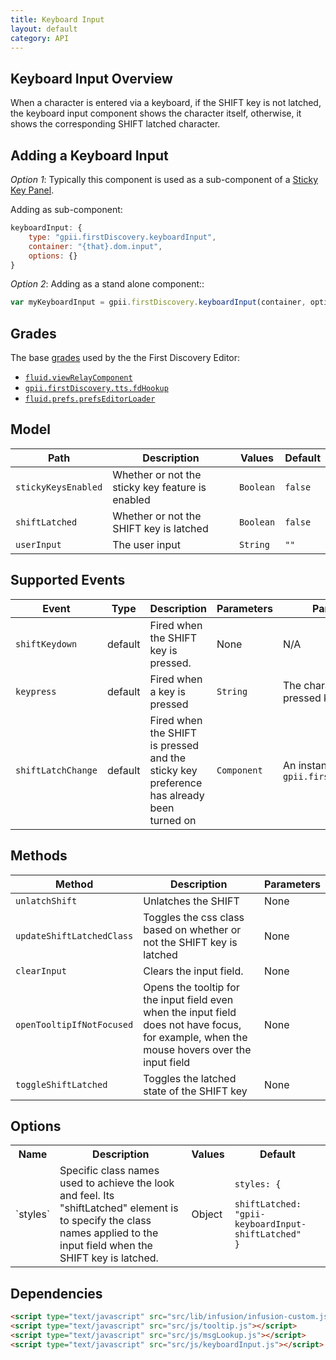 ```yaml
---
title: Keyboard Input
layout: default
category: API
---
```


## Keyboard Input Overview

When a character is entered via a keyboard, if the SHIFT key is not latched,
the keyboard input component shows the character itself, otherwise, it shows
the corresponding SHIFT latched character.

## Adding a Keyboard Input

*Option 1*: Typically this component is used as a sub-component of a [Sticky Key Panel](stickyKeyPanel.md).

Adding as sub-component:
```javascript
keyboardInput: {
    type: "gpii.firstDiscovery.keyboardInput",
    container: "{that}.dom.input",
    options: {}
}
```

*Option 2*: Adding as a stand alone component::
```javascript
var myKeyboardInput = gpii.firstDiscovery.keyboardInput(container, options);
```

## Grades

The base [grades](http://docs.fluidproject.org/infusion/development/ComponentGrades.html)
used by the the First Discovery Editor:

* [`fluid.viewRelayComponent`](http://docs.fluidproject.org/infusion/development/ComponentGrades.html)
* [`gpii.firstDiscovery.tts.fdHookup`](tts-hookup.md)
* [`fluid.prefs.prefsEditorLoader`](http://docs.fluidproject.org/infusion/development/PreferencesEditor.html)

## Model

| Path   | Description | Values | Default |
|--------|-------------|--------|---------|
| `stickyKeysEnabled` | Whether or not the sticky key feature is enabled | `Boolean` |  `false` |
| `shiftLatched` | Whether or not the SHIFT key is latched | `Boolean` |  `false` |
| `userInput ` | The user input | `String` | `""`  |

## Supported Events

| Event  | Type |Description | Parameters | Parameter Description |
|--------|------|------------|------------|-----------------------|
| `shiftKeydown` | default | Fired when the SHIFT key is pressed. | None | N/A |
| `keypress` | default | Fired when a key is pressed | `String` | The character associated with the pressed key  |
| `shiftLatchChange ` | default | Fired when the SHIFT is pressed and the sticky key preference has already been turned on | `Component` | An instance of `gpii.firstDiscovery.keyboardInput`  |

## Methods

| Method | Description | Parameters |
|--------|-------------|------------|
| `unlatchShift` | Unlatches the SHIFT | None |
| `updateShiftLatchedClass` | Toggles the css class based on whether or not the SHIFT key is latched | None |
| `clearInput` | Clears the input field. | None |
| `openTooltipIfNotFocused` | Opens the tooltip for the input field even when the input field does not have focus, for example, when the mouse hovers over the input field | None |
| `toggleShiftLatched` | Toggles the latched state of the SHIFT key | None |


## Options

<table>
    <tr><th>Name</th><th>Description</th><th>Values</th><th>Default</th></tr>
    <tr>
        <td>`styles`</td>
        <td>Specific class names used to achieve the look and feel. Its "shiftLatched" element is to specify the class names applied to the input field when the SHIFT key is latched.</td>
        <td>Object</td>
        <td>
        <pre><code>styles: {
    shiftLatched: "gpii-keyboardInput-shiftLatched"
}</code></pre>
        </td>
    </tr>
</table>

## Dependencies

```html
<script type="text/javascript" src="src/lib/infusion/infusion-custom.js"></script>
<script type="text/javascript" src="src/js/tooltip.js"></script>
<script type="text/javascript" src="src/js/msgLookup.js"></script>
<script type="text/javascript" src="src/js/keyboardInput.js"></script>
```
